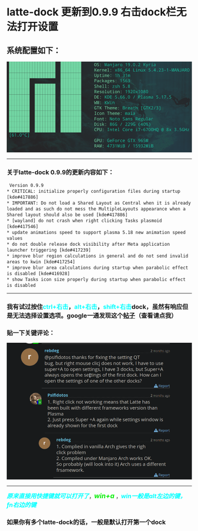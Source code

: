 # latte-dock 更新到0.9.9 右击dock栏无法打开设置
## 系统配置如下：
![systeminfo](https://raw.githubusercontent.com/nswy123/MarkDownImages/master/systeminfo.png)
***
### 关于latte-dock 0.9.9的更新内容如下：
``` update
 Version 0.9.9 
* CRITICAL: initialize properly configuration files during startup [kde#417886]
* IMPORTANT: Do not load a Shared Layout as Central when it is already loaded and as such do not mess the MultipleLayouts appearance when a Shared layout should also be used [kde#417886]
* [wayland] do not crash when right clicking Tasks plasmoid [kde#417546]
* update animations speed to support plasma 5.18 new animation speed values
* do not double release dock visibility after Meta application launcher triggering [kde#417239]
* improve blur region calculations in general and do not send invalid areas to kwin [kde#417254]
* improve blur area calculations during startup when parabolic effect is disabled [kde#416928]
* show Tasks icon size properly during startup when parabolic effect is disabled
```
***
### 我有试过按住<font color=#00ffff size=3>ctrl+右击</font>，<font color=#00ffff size=3>alt+右击</font>，<font color=#00ffff size=3>shift+右击</font>dock，虽然有响应但是无法选择设置选项。google一通发现这个[帖子](https://store.kde.org/p/1169519/)（查看请点我）
### 贴一下关键评论：
![右击latte-dock无反应](https://raw.githubusercontent.com/nswy123/MarkDownImages/master/latte-dock-update-review.png)
***

***<font color=#00ffff size=3>原来直接用快捷键就可以打开了</font>***，***<font color=#00ee size=4>win+a </font>***，***<font color=#00ffff size=3>win一般是alt左边的键，fn右边的键</font>***
### 如果你有多个latte-dock的话，一般是默认打开第一个dock